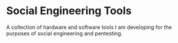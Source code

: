 # Social Engineering Tools
 A collection of hardware and software tools I am developing for the purposes of social engineering and pentesting.
